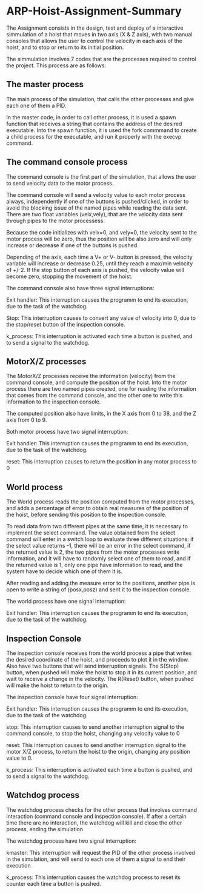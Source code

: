 # ARP-Hoist-Assignment-Summary

The Assignment consists in the design, test and deploy of a interactive simmulation of a hoist that moves in two axis (X & Z axis), with two manual consoles that allows the user to control the velocity in each axis of the hoist, and to stop or return to its initial position.

The simmulation involves 7 codes that are the processes required to control the project. This process are as follows:


## The master process
The main process of the simulation, that calls the other processes and give each one of them a PID.

In the master code, in order to call other process, it is used a spawn function that receives a string that contains the address of the desired executable. Into the spawn function, it is used the fork commmand to create a child process for the executable, and run it properly with the execvp command.

## The command console process
The command console is the first part of the simulation, that allows the user to send velocity data to the motor process.

The command console will send a velocity value to each motor process always, independently if one of the buttons is pushed/clicked, in order to avoid the blocking issue of the named pipes while reading the data sent. There are two float variables (velx,vely), that are the velocity data sent through pipes to the motor processess.

Because the code initializes with velx=0, and vely=0, the velocity sent to the motor process will be zero, thus the position will be also zero and will only increase or decrease if one of the buttons is pushed. 

Depending of the axis, each time a V+ or V- button is pressed, the velocity variable will increase or decrease 0.25, until they reach a max/min velocity of +/-2. If the stop button of each axis is pushed, the velocity value will become zero, stopping the movement of the hoist.

The command console also have three signal interruptions:

Exit handler: This interruption causes the programm to end its execution, due to the task of the watchdog.

Stop: This interruption causes to convert any value of velocity into 0, due to the stop/reset button of the inspection console.

k_process: This interruption is activated each time a button is pushed, and to send a signal to the watchdog.

## MotorX/Z processes

The MotorX/Z processes receive the information (velocity) from the command console, and compute the position of the hoist. Into the motor process there are two named pipes created, one for reading the information that comes from the command console, and the other one to write this information to the inspection console.

The computed position also have limits, in the X axis from 0 to 38, and the Z axis from 0 to 9. 

Both motor process have two signal interruption:

Exit handler: This interruption causes the programm to end its execution, due to the task of the watchdog.

reset: This interruption causes to return the position in any motor process to 0

## World process

The World process reads the position computed from the motor processes, and adds a percentage of error to obtain real measures of the position of the hoist, before sending this position to the inspection console. 

To read data from two different pipes at the same time, it is necessary to implement the select command. The value obtained from the select command will enter in a switch loop to evaluate three different situations: if the select value returns -1, there will be an error in the select command, if the returned value is 2, the two pipes from the motor processes write information, and it will have to randomly select one of them to read, and if the returned value is 1, only one pipe have information to read, and the system have to decide which one of them it is. 

After reading and adding the measure error to the positions, another pipe is open to write a string of (posx,posz) and sent it to the inspection console.

The world process have one signal interruption:

Exit handler: This interruption causes the programm to end its execution, due to the task of the watchdog.

## Inspection Console

The inspection console receives from the world process a pipe that writes the desired coordinate of the hoist, and proceeds to plot it in the window. Also have two buttons that will send interruption signals. The S(Stop) button, when pushed will make the hoist to stop it in its current position, and wait to receive a change in the velocity. The R(Reset) button, when pushed will make the hoist to return to the origin.

The inspection console have four signal interruption:

Exit handler: This interruption causes the programm to end its execution, due to the task of the watchdog.

stop: This interruption causes to send another interruption signal to the command console, to stop the hoist, changing any velocity value to 0

reset: This interruption causes to send another interruption signal to the motor X/Z process, to return the hoist to the origin, changing any position value to 0.

k_process: This interruption is activated each time a button is pushed, and to send a signal to the watchdog.

## Watchdog process

The watchdog process checks for the other process that involves command interaction (command console and inspection console). If after a certain time there are no interaction, the watchdog will kill and close the other process, ending the simulation

The watchdog process have two signal interruption:

kmaster: This interruption will request the PID of the other process involved in the simulation, and will send to each one of them a signal to end their execution

k_process: This interruption causes the watchdog process to reset its counter each time a button is pushed.



